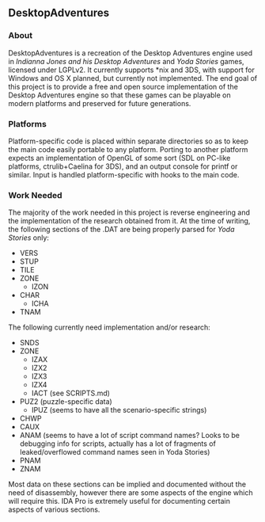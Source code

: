 ## DesktopAdventures

### About

DesktopAdventures is a recreation of the Desktop Adventures engine used in *Indianna Jones and his Desktop Adventures* and *Yoda Stories* games, licensed under LGPLv2. It currently supports *nix and 3DS, with support for Windows and OS X planned, but currently not implemented. The end goal of this project is to provide a free and open source implementation of the Desktop Adventures engine so that these games can be playable on modern platforms and preserved for future generations.

### Platforms

Platform-specific code is placed within separate directories so as to keep the main code easily portable to any platform. Porting to another platform expects an implementation of OpenGL of some sort (SDL on PC-like platforms, ctrulib+Caelina for 3DS), and an output console for printf or similar. Input is handled platform-specific with hooks to the main code.

### Work Needed

The majority of the work needed in this project is reverse engineering and the implementation of the research obtained from it. At the time of writing, the following sections of the .DAT are being properly parsed for *Yoda Stories* only:

- VERS
- STUP
- TILE
- ZONE
  - IZON
- CHAR
  - ICHA
- TNAM

The following currently need implementation and/or research:

- SNDS
- ZONE
  - IZAX
  - IZX2
  - IZX3
  - IZX4
  - IACT (see SCRIPTS.md)
- PUZ2 (puzzle-specific data)
  - IPUZ (seems to have all the scenario-specific strings)
- CHWP
- CAUX
- ANAM (seems to have a lot of script command names? Looks to be debugging info for scripts, actually has a lot of fragments of leaked/overflowed command names seen in Yoda Stories)
- PNAM
- ZNAM

Most data on these sections can be implied and documented without the need of disassembly, however there are some aspects of the engine which will require this. IDA Pro is extremely useful for documenting certain aspects of various sections.
